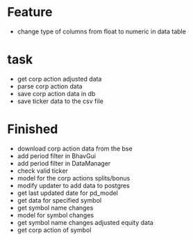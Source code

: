 # Feature

- change type of columns from float to numeric in data table

# task

- get corp action adjusted data
- parse corp action data
- save corp action data in db
- save ticker data to the csv file

# Finished

- download corp action data from the bse
- add period filter in BhavGui
- add period filter in DataManager
- check valid ticker
- model for the corp actions splits/bonus
- modify updater to add data to postgres
- get last updated date for pd_model
- get data for specified symbol
- get symbol name changes
- model for symbol changes
- get symbol name changes adjusted equity data
- get corp action of symbol

